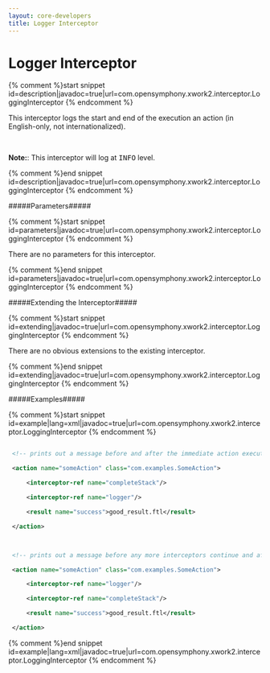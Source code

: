 ```yaml
---
layout: core-developers
title: Logger Interceptor
---
```


# Logger Interceptor



{% comment %}start snippet id=description|javadoc=true|url=com.opensymphony.xwork2.interceptor.LoggingInterceptor {% endcomment %}
<p> <p>
 This interceptor logs the start and end of the execution an action (in English-only, not internationalized).
 <br>
 <b>Note:</b>: This interceptor will log at <tt>INFO</tt> level.
 </p></p>
{% comment %}end snippet id=description|javadoc=true|url=com.opensymphony.xwork2.interceptor.LoggingInterceptor {% endcomment %}

#####Parameters#####



{% comment %}start snippet id=parameters|javadoc=true|url=com.opensymphony.xwork2.interceptor.LoggingInterceptor {% endcomment %}
<p> There are no parameters for this interceptor.</p>
{% comment %}end snippet id=parameters|javadoc=true|url=com.opensymphony.xwork2.interceptor.LoggingInterceptor {% endcomment %}

#####Extending the Interceptor#####



{% comment %}start snippet id=extending|javadoc=true|url=com.opensymphony.xwork2.interceptor.LoggingInterceptor {% endcomment %}
<p> There are no obvious extensions to the existing interceptor.</p>
{% comment %}end snippet id=extending|javadoc=true|url=com.opensymphony.xwork2.interceptor.LoggingInterceptor {% endcomment %}

#####Examples#####



{% comment %}start snippet id=example|lang=xml|javadoc=true|url=com.opensymphony.xwork2.interceptor.LoggingInterceptor {% endcomment %}

```xml
 <!-- prints out a message before and after the immediate action execution -->
 <action name="someAction" class="com.examples.SomeAction">
     <interceptor-ref name="completeStack"/>
     <interceptor-ref name="logger"/>
     <result name="success">good_result.ftl</result>
 </action>

 <!-- prints out a message before any more interceptors continue and after they have finished -->
 <action name="someAction" class="com.examples.SomeAction">
     <interceptor-ref name="logger"/>
     <interceptor-ref name="completeStack"/>
     <result name="success">good_result.ftl</result>
 </action>
```

{% comment %}end snippet id=example|lang=xml|javadoc=true|url=com.opensymphony.xwork2.interceptor.LoggingInterceptor {% endcomment %}
